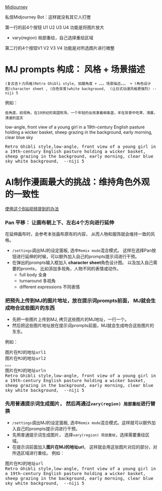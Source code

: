

[Midjourney](https://www.midjourney.com/)

私信Midjourney Bot：这样就没有其它人打搅

第一行的前4个按钮 U1 U2 U3 U4 功能是将图片放大
- vary(region) 局部重绘，自己选择重绘区域

第二行的4个按钮V1 V2 V3 V4 功能是对所选图片进行微整

# MJ prompts 构成： 风格 + 场景描述 
```prompts
(复古吉卜力风格)Retro Ghibli style, 拍摄角度 + 。。。场景描述。。。 + (角色设计图)character sheet , (白色背景)white background,  (让日式动漫风格更强烈) --niji 5
```
例如：
```
低角度、前视角，在19世纪的英国牧场，一个年轻的女孩拿着柳条篮，羊在背景中吃草，清晨，清澈的蓝天
```
low-angle, front view of a young girl in a 19th-century English pasture holding a wicker basket, sheep grazing in the background, early morning, clear blue sky

<pre style="white-space: pre-wrap; word-wrap: break-word;">
Retro Ghibli style,low-angle, front view of a young girl in a 19th-century English pasture holding a wicker basket, sheep grazing in the background, early morning, clear blue sky white background,  --niji 5
</pre>

# AI制作漫画最大的挑战：维持角色外观的一致性
[使用这个B站视频提到的办法](https://www.bilibili.com/video/BV13u4y1r75u/?spm_id_from=333.337.search-card.all.click&vd_source=d1bae303e273c3b02ddcd7baf6b6a596)

### Pan 平移： 让画布朝上下、左右4个方向进行延伸
在延伸画布时，会参考本张画布原有的内容， 从而人物和服饰就会维持一致的风格。

- `/settings`调出MJ的设定面板, 选中`Remix mode`混合模式。 这样在选择Pan按钮进行延伸的时候，可以额外加入自己的prompts提示词进行干预。
- 在弹出的prompts输入框加入 **character sheet**角色设计图。 以及加入自己需要的promts， 比如添加多视角，人物不同的表情或动作。
  - full body 全身
  - turnaround 多视角
  - different expressions 不同表情

### 把预先上传到MJ的图片地址，放在提示词prompts前面， MJ就会生成吻合这些图片的东西

- 先把一些图片上传到MJ, 拷贝这些图片的MJ地址，一行一个。
- 然后把这些图片地址放在提示词prompts前面，MJ就会生成吻合这些图片的东东。

例如：
<pre style="white-space: pre-wrap; word-wrap: break-word;">
图片在MJ的地址url1
图片在MJ的地址url2
。。。
图片在MJ的地址urln
Retro Ghibli style,low-angle, front view of a young girl in a 19th-century English pasture holding a wicker basket, sheep grazing in the background, early morning, clear blue sky white background,  --niji 5
</pre>

### 先用普通提示词生成图片， 然后再通过`vary(region) 局部重绘`进行替换
- `/settings`调出MJ的设定面板, 选中`Remix mode`混合模式。这样就可以额外加入自己的prompts提示词进行干预。
- 先用普通提示词生成图片， 选择`vary(region) 局部重绘`，选择需要重绘区域。
- 在提示词前面加入**图片在MJ的地址url**， 这样就会用这张图片对应的部分，对所选区域进行重绘。
例如：
<pre style="white-space: pre-wrap; word-wrap: break-word;">
图片在MJ的地址url
Retro Ghibli style,low-angle, front view of a young girl in a 19th-century English pasture holding a wicker basket, sheep grazing in the background, early morning, clear blue sky white background,  --niji 5
</pre>